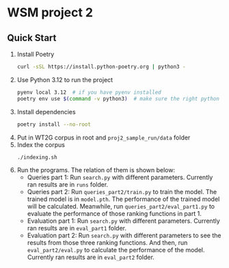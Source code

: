 # WSM project 2

## Quick Start

1. Install Poetry
   ```sh
   curl -sSL https://install.python-poetry.org | python3 -
   ```
2. Use Python 3.12 to run the project
   ```sh
   pyenv local 3.12  # if you have pyenv installed
   poetry env use $(command -v python3)  # make sure the right python is used
   ```
3. Install dependencies
   ```sh
   poetry install --no-root
   ```
4. Put in WT2G corpus in root and `proj2_sample_run/data` folder
5. Index the corpus
   ```sh
   ./indexing.sh
   ```
5. Run the programs. The relation of them is shown below:
   - Queries part 1: Run `search.py` with different parameters. Currently ran results are in `runs` folder.
   - Queries part 2: Run `queries_part2/train.py` to train the model. The trained model is in `model.pth`. The performance of the trained model will be calculated. Meanwhile, run `queries_part2/eval_part1.py` to evaluate the performance of those ranking functions in part 1.
   - Evaluation part 1: Run `search.py` with different parameters. Currently ran results are in `eval_part1` folder.
   - Evaluation part 2: Run `search.py` with different parameters to see the results from those three ranking functions. And then, run `eval_part2/eval.py` to calculate the performance of the model. Currently ran results are in `eval_part2` folder.